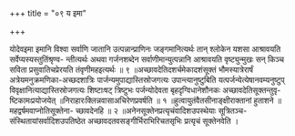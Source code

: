 +++
title = "०९ य इमा"

+++

योदेवइमा इमानि विश्वा सर्वाणि जातानि उत्पन्नान्प्राणिनः जङ्गमानित्यर्थः तान् श्लोकेन यशसा आश्रावयति सर्वेप्यस्यस्तुतिंश्रृण्व- न्तीत्यर्थः अथवा गर्जनशब्देन सर्वाणीमान्युत्पन्नानि आश्रावयति वृष्ट्युन्मुखः सन् किञ्च सविता प्रसुवातिचप्रेरयति तंवृणीमहइत्यर्थः ॥ ९ ॥अच्छावदेतिदशर्चमेकादशंसूक्तं भौमस्यात्रेरार्षं अत्रेयमनुक्रमणिका-अच्छदशात्रिः पार्जन्यमुपाद्यास्तिस्रोजगत्यः उपान्त्यानुष्टुबिति यत्पर्जन्येत्येषानवम्यनुष्टुप् विवृक्षानित्याद्यास्तिस्रोजगत्यः शिष्टाःषट् त्रिष्टुभः पर्जन्योदेवता बृहदृग्विधानेशौनकः अच्छावदेतिसूक्तन्तुवृ- ष्टिकामःप्रयोजयेत् ॥निराहारःक्लिन्नवासाअचिरेणप्रवर्षति ॥ १ ॥हुत्वायुतंवैतसीनाङ्क्षीराक्तानां हुताशने ॥ महद्वर्षमवाप्नोतिसूक्तेना- च्छावदेनहि ॥ २ ॥अनेनसूक्तेनप्रत्यृचंवादिशउपस्थेयाः सूत्रितञ्च-संस्थितायांसर्वादिशउपतिष्ठेत अच्छावदतवसङ्गीर्भिराभिरिचतसृभिः प्रत्यृचं सूक्तेनवेति ।